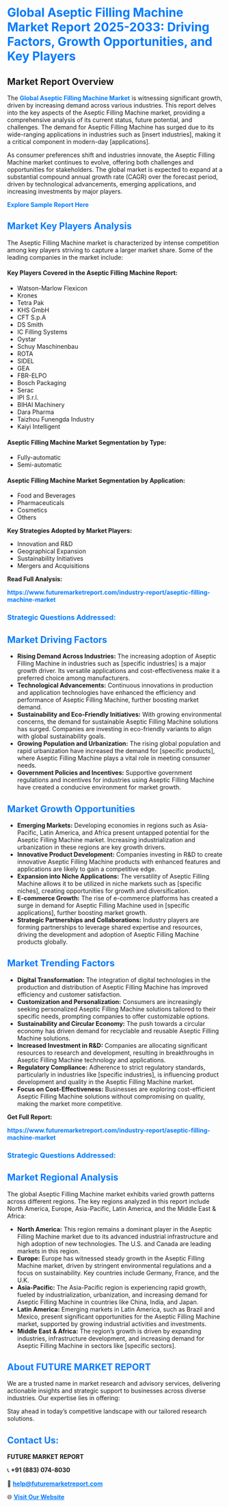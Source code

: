 <h1 style="color: #007BFF;">Global Aseptic Filling Machine Market Report 2025-2033: Driving Factors, Growth Opportunities, and Key Players</h1>

<section id="overview">
<h2>Market Report Overview</h2>
<p>The <a href="https://www.futuremarketreport.com/industry-report/aseptic-filling-machine-market" style="color: #007BFF; text-decoration: none;"><strong>Global Aseptic Filling Machine Market</strong></a> is witnessing significant growth, driven by increasing demand across various industries. This report delves into the key aspects of the Aseptic Filling Machine market, providing a comprehensive analysis of its current status, future potential, and challenges. The demand for Aseptic Filling Machine has surged due to its wide-ranging applications in industries such as [insert industries], making it a critical component in modern-day [applications].</p>
<p>As consumer preferences shift and industries innovate, the Aseptic Filling Machine market continues to evolve, offering both challenges and opportunities for stakeholders. The global market is expected to expand at a substantial compound annual growth rate (CAGR) over the forecast period, driven by technological advancements, emerging applications, and increasing investments by major players.</p>
</section>

<section id="overview">
<p><a href="https://www.futuremarketreport.com/request-sample/reportId=26572" style="color: #007BFF; text-decoration: none;"><strong>Explore Sample Report Here</strong></a></p>
</section>

<section id="key-players">
<h2 style="color: #007BFF;">Market Key Players Analysis</h2>
<p>The Aseptic Filling Machine market is characterized by intense competition among key players striving to capture a larger market share. Some of the leading companies in the market include:</p>
<h4>Key Players Covered in the Aseptic Filling Machine Report:</h4>
<ul><li>Watson-Marlow Flexicon</li><li>Krones</li><li>Tetra Pak</li><li>KHS GmbH</li><li>CFT S.p.A</li><li>DS Smith</li><li>IC Filling Systems</li><li>Oystar</li><li>Schuy Maschinenbau</li><li>ROTA</li><li>SIDEL</li><li>GEA</li><li>FBR-ELPO</li><li>Bosch Packaging</li><li>Serac</li><li>IPI S.r.l.</li><li>BIHAI Machinery</li><li>Dara Pharma</li><li>Taizhou Funengda Industry</li><li>Kaiyi Intelligent</li></ul>
<h4>Aseptic Filling Machine Market Segmentation by Type:</h4>
<ul><li>Fully-automatic</li><li>Semi-automatic</li></ul>

<h4>Aseptic Filling Machine Market Segmentation by Application:</h4>
<ul><li>Food and Beverages</li><li>Pharmaceuticals</li><li>Cosmetics</li><li>Others</li></ul>
<p><strong>Key Strategies Adopted by Market Players:</strong></p>
<ul>
<li>Innovation and R&D</li>
<li>Geographical Expansion</li>
<li>Sustainability Initiatives</li>
<li>Mergers and Acquisitions</li>
</ul>
</section>

<section>
<p><strong>Read Full Analysis: </strong></p><a href="https://www.futuremarketreport.com/industry-report/aseptic-filling-machine-market" style="color: #007BFF; text-decoration: none;"><strong>https://www.futuremarketreport.com/industry-report/aseptic-filling-machine-market</strong></a>
<h3 style="color: #007BFF;">Strategic Questions Addressed:</h3>
</section>

<section id="driving-factors">
<h2 style="color: #007BFF;">Market Driving Factors</h2>
<ul>
<li><strong>Rising Demand Across Industries:</strong> The increasing adoption of Aseptic Filling Machine in industries such as [specific industries] is a major growth driver. Its versatile applications and cost-effectiveness make it a preferred choice among manufacturers.</li>
<li><strong>Technological Advancements:</strong> Continuous innovations in production and application technologies have enhanced the efficiency and performance of Aseptic Filling Machine, further boosting market demand.</li>
<li><strong>Sustainability and Eco-Friendly Initiatives:</strong> With growing environmental concerns, the demand for sustainable Aseptic Filling Machine solutions has surged. Companies are investing in eco-friendly variants to align with global sustainability goals.</li>
<li><strong>Growing Population and Urbanization:</strong> The rising global population and rapid urbanization have increased the demand for [specific products], where Aseptic Filling Machine plays a vital role in meeting consumer needs.</li>
<li><strong>Government Policies and Incentives:</strong> Supportive government regulations and incentives for industries using Aseptic Filling Machine have created a conducive environment for market growth.</li>
</ul>
</section>

<section id="growth-opportunities">
<h2 style="color: #007BFF;">Market Growth Opportunities</h2>
<ul>
<li><strong>Emerging Markets:</strong> Developing economies in regions such as Asia-Pacific, Latin America, and Africa present untapped potential for the Aseptic Filling Machine market. Increasing industrialization and urbanization in these regions are key growth drivers.</li>
<li><strong>Innovative Product Development:</strong> Companies investing in R&D to create innovative Aseptic Filling Machine products with enhanced features and applications are likely to gain a competitive edge.</li>
<li><strong>Expansion into Niche Applications:</strong> The versatility of Aseptic Filling Machine allows it to be utilized in niche markets such as [specific niches], creating opportunities for growth and diversification.</li>
<li><strong>E-commerce Growth:</strong> The rise of e-commerce platforms has created a surge in demand for Aseptic Filling Machine used in [specific applications], further boosting market growth.</li>
<li><strong>Strategic Partnerships and Collaborations:</strong> Industry players are forming partnerships to leverage shared expertise and resources, driving the development and adoption of Aseptic Filling Machine products globally.</li>
</ul>
</section>

<section id="trending-factors">
<h2 style="color: #007BFF;">Market Trending Factors</h2>
<ul>
<li><strong>Digital Transformation:</strong> The integration of digital technologies in the production and distribution of Aseptic Filling Machine has improved efficiency and customer satisfaction.</li>
<li><strong>Customization and Personalization:</strong> Consumers are increasingly seeking personalized Aseptic Filling Machine solutions tailored to their specific needs, prompting companies to offer customizable options.</li>
<li><strong>Sustainability and Circular Economy:</strong> The push towards a circular economy has driven demand for recyclable and reusable Aseptic Filling Machine solutions.</li>
<li><strong>Increased Investment in R&D:</strong> Companies are allocating significant resources to research and development, resulting in breakthroughs in Aseptic Filling Machine technology and applications.</li>
<li><strong>Regulatory Compliance:</strong> Adherence to strict regulatory standards, particularly in industries like [specific industries], is influencing product development and quality in the Aseptic Filling Machine market.</li>
<li><strong>Focus on Cost-Effectiveness:</strong> Businesses are exploring cost-efficient Aseptic Filling Machine solutions without compromising on quality, making the market more competitive.</li>
</ul>
</section>

<section>
<p><strong>Get Full Report: </strong></p><a href="https://www.futuremarketreport.com/industry-report/aseptic-filling-machine-market" style="color: #007BFF; text-decoration: none;"><strong>https://www.futuremarketreport.com/industry-report/aseptic-filling-machine-market</strong></a>
<h3 style="color: #007BFF;">Strategic Questions Addressed:</h3>
</section>


<section id="regional-analysis">
<h2 style="color: #007BFF;">Market Regional Analysis</h2>
<p>The global Aseptic Filling Machine market exhibits varied growth patterns across different regions. The key regions analyzed in this report include North America, Europe, Asia-Pacific, Latin America, and the Middle East & Africa:</p>
<ul>
<li><strong>North America:</strong> This region remains a dominant player in the Aseptic Filling Machine market due to its advanced industrial infrastructure and high adoption of new technologies. The U.S. and Canada are leading markets in this region.</li>
<li><strong>Europe:</strong> Europe has witnessed steady growth in the Aseptic Filling Machine market, driven by stringent environmental regulations and a focus on sustainability. Key countries include Germany, France, and the U.K.</li>
<li><strong>Asia-Pacific:</strong> The Asia-Pacific region is experiencing rapid growth, fueled by industrialization, urbanization, and increasing demand for Aseptic Filling Machine in countries like China, India, and Japan.</li>
<li><strong>Latin America:</strong> Emerging markets in Latin America, such as Brazil and Mexico, present significant opportunities for the Aseptic Filling Machine market, supported by growing industrial activities and investments.</li>
<li><strong>Middle East & Africa:</strong> The region’s growth is driven by expanding industries, infrastructure development, and increasing demand for Aseptic Filling Machine in sectors like [specific sectors].</li>
</ul>
</section>

<footer>
<h2 style="color: #007BFF;">About FUTURE MARKET REPORT</h2>
<p>We are a trusted name in market research and advisory services, delivering actionable insights and strategic support to businesses across diverse industries. Our expertise lies in offering:</p>

<p>Stay ahead in today’s competitive landscape with our tailored research solutions.</p>

<h2 style="color: #007BFF;">Contact Us:</h2>
<p><strong>FUTURE MARKET REPORT</strong></p>
<p>📞 <strong>+91 (883) 074-8030</strong></p>
<p>📧 <strong><a href="mailto:help@futuremarketreport.com" style="color: #007BFF;">help@futuremarketreport.com</a></strong></p>
<p>🌐 <strong><a href="https://www.futuremarketreport.com/" style="color: #007BFF;">Visit Our Website</a></strong></p>
</footer>